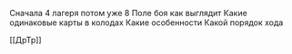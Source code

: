 Сначала 4 лагеря потом уже 8
Поле боя как выглядит
Какие одинаковые карты в колодах
Какие особенности
Какой порядок хода

[[ДрТр]]